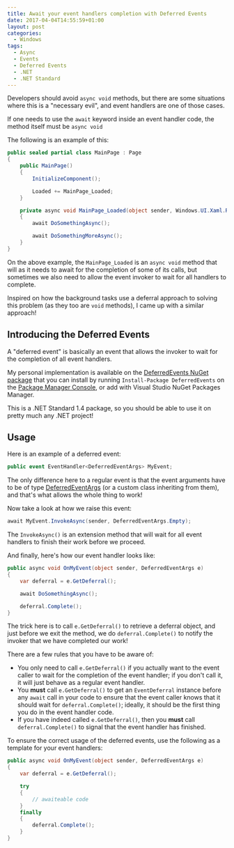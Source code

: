 ```yaml
---
title: Await your event handlers completion with Deferred Events
date: 2017-04-04T14:55:59+01:00
layout: post
categories:
  - Windows
tags:
  - Async
  - Events
  - Deferred Events
  - .NET
  - .NET Standard
---
```

Developers should avoid `async void` methods, but there are some situations where this is a "necessary evil", and event handlers are one of those cases.

If one needs to use the `await` keyword inside an event handler code, the method itself must be `async void`

The following is an example of this:

```csharp
public sealed partial class MainPage : Page
{
    public MainPage()
    {
        InitializeComponent();

        Loaded += MainPage_Loaded;
    }

    private async void MainPage_Loaded(object sender, Windows.UI.Xaml.RoutedEventArgs e)
    {
        await DoSomethingAsync();

        await DoSomethingMoreAsync();
    }
}
```

On the above example, the `MainPage_Loaded` is an `async void` method that will as it needs to await for the completion of some of its calls, but sometimes we also need to allow the event invoker to wait for all handlers to complete.

Inspired on how the background tasks use a deferral approach to solving this problem (as they too are `void` methods), I came up with a similar approach!

## Introducing the Deferred Events

A "deferred event" is basically an event that allows the invoker to wait for the completion of all event handlers.

My personal implementation is available on the [DeferredEvents NuGet package](https://www.nuget.org/packages/DeferredEvents/) that you can install by running `Install-Package DeferredEvents` on the [Package Manager Console](https://docs.nuget.org/docs/start-here/using-the-package-manager-console), or add with Visual Studio NuGet Packages Manager.

This is a .NET Standard 1.4 package, so you should be able to use it on pretty much any .NET project!

## Usage

Here is an example of a deferred event:

```csharp
public event EventHandler<DeferredEventArgs> MyEvent;
```

The only difference here to a regular event is that the event arguments have to be of type [DeferredEventArgs](https://github.com/PedroLamas/DeferredEvents/blob/master/DeferredEvents/DeferredEventArgs.cs) (or a custom class inheriting from them), and that's what allows the whole thing to work!

Now take a look at how we raise this event:

```csharp
await MyEvent.InvokeAsync(sender, DeferredEventArgs.Empty);
```

The `InvokeAsync()` is an extension method that will wait for all event handlers to finish their work before we proceed.

And finally, here's how our event handler looks like:

```csharp
public async void OnMyEvent(object sender, DeferredEventArgs e)
{
    var deferral = e.GetDeferral();

    await DoSomethingAsync();

    deferral.Complete();
}
```

The trick here is to call `e.GetDeferral()` to retrieve a deferral object, and just before we exit the method, we do `deferral.Complete()` to notify the invoker that we have completed our work!

There are a few rules that you have to be aware of:

* You only need to call `e.GetDeferral()` if you actually want to the event caller to wait for the completion of the event handler; if you don't call it, it will just behave as a regular event handler.
* You **must** call `e.GetDeferral()` to get an `EventDeferral` instance before any `await` call in your code to ensure that the event caller knows that it should wait for `deferral.Complete()`; ideally, it should be the first thing you do in the event handler code.
* If you have indeed called `e.GetDeferral()`, then you **must** call `deferral.Complete()` to signal that the event handler has finished.

To ensure the correct usage of the deferred events, use the following as a template for your event handlers:

```csharp
public async void OnMyEvent(object sender, DeferredEventArgs e)
{
    var deferral = e.GetDeferral();

    try
    {
        // awaiteable code
    }
    finally
    {
        deferral.Complete();
    }
}
```
